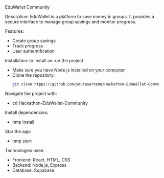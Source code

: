 EduWallet Community

Descrption: EduWallet is a platform to save money in groups. It provides a secure interface to manage group savings and monitor progress.

Features:
- Create group savings
- Track progress
- User authentification

Installation: to install an run the project
- Make sure you have Node.js installed on your computer
- Clone the repository:
    ```bash
    git clone htpps://github.com/yourusername/Hackathon-EduWallet-Community.git

Navigate the project with:
- cd Hackathon-EduWallet-Community

Install dependencies:
- nmp install

Star the app:
- nmp start


Technologies used:
 - Frontend: React, HTML, CSS
 - Backend: Node.js, Express
 - Database: Supabase


